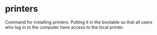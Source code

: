 # printers

Command for installing printers.
Putting it in the bootable so that all users who log in to the computer have access to the local printer.
